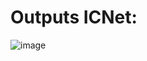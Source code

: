 # Outputs ICNet:

![image](https://github.com/dhirdhir1997/Structured_Pruning_for_Semantic_Segmentation_Models/assets/119910232/ee109823-b2f7-4a4c-bee5-b3780505eba3)



